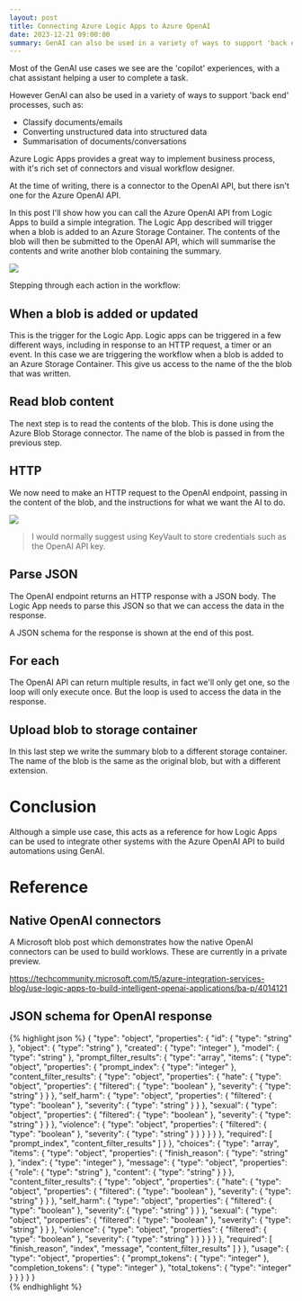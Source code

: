 ```yaml
---
layout: post
title: Connecting Azure Logic Apps to Azure OpenAI
date: 2023-12-21 09:00:00
summary: GenAI can also be used in a variety of ways to support 'back end' processes. Azure Logic Apps provides a great way to implement business process, with it's rich set of connectors and visual workflow designer. This guide talks through a simple example of a Logic App that calls the Azure OpenAI API.
---
```


Most of the GenAI use cases we see are the 'copilot' experiences, with a chat assistant helping a user to complete a task.

However GenAI can also be used in a variety of ways to support 'back end' processes, such as:

* Classify documents/emails
* Converting unstructured data into structured data
* Summarisation of documents/conversations

Azure Logic Apps provides a great way to implement business process, with it's rich set of connectors and visual workflow designer.

At the time of writing, there is a connector to the OpenAI API, but there isn't one for the Azure OpenAI API.

In this post I'll show how you can call the Azure OpenAI API from Logic Apps to build a simple integration. The Logic App described will trigger when a blob is added to an Azure Storage Container. The contents of the blob will then be submitted to the OpenAI API, which will summarise the contents and write another blob containing the summary.

![](/images/workflow.png)

Stepping through each action in the workflow:

## When a blob is added or updated

This is the trigger for the Logic App. Logic apps can be triggered in a few different ways, including in response to an HTTP request, a timer or an event. In this case we are triggering the workflow when a blob is added to an Azure Storage Container. This give us access to the name of the the blob that was written.

## Read blob content

The next step is to read the contents of the blob. This is done using the Azure Blob Storage connector. The name of the blob is passed in from the previous step.

## HTTP

We now need to make an HTTP request to the OpenAI endpoint, passing in the content of the blob, and the instructions for what we want the AI to do.

![](/images/settings.png)

> I would normally suggest using KeyVault to store credentials such as the OpenAI API key.

## Parse JSON

The OpenAI endpoint returns an HTTP response with a JSON body. The Logic App needs to parse this JSON so that we can access the data in the response.

A JSON schema for the response is shown at the end of this post.

## For each

The OpenAI API can return multiple results, in fact we'll only get one, so the loop will only execute once. But the loop is used to access the data in the response.

## Upload blob to storage container

In this last step we write the summary blob to a different storage container. The name of the blob is the same as the original blob, but with a different extension.

# Conclusion

Although a simple use case, this acts as a reference for how Logic Apps can be used to integrate other systems with the Azure OpenAI API to build automations using GenAI.

# Reference

## Native OpenAI connectors

A Microsoft blob post which demonstrates how the native OpenAI connectors can be used to build worklows. These are currently in a private preview.

https://techcommunity.microsoft.com/t5/azure-integration-services-blog/use-logic-apps-to-build-intelligent-openai-applications/ba-p/4014121

## JSON schema for OpenAI response

{% highlight json %}
  {
      "type": "object",
      "properties": {
          "id": {
              "type": "string"
          },
          "object": {
              "type": "string"
          },
          "created": {
              "type": "integer"
          },
          "model": {
              "type": "string"
          },
          "prompt_filter_results": {
              "type": "array",
              "items": {
                  "type": "object",
                  "properties": {
                      "prompt_index": {
                          "type": "integer"
                      },
                      "content_filter_results": {
                          "type": "object",
                          "properties": {
                              "hate": {
                                  "type": "object",
                                  "properties": {
                                      "filtered": {
                                          "type": "boolean"
                                      },
                                      "severity": {
                                          "type": "string"
                                      }
                                  }
                              },
                              "self_harm": {
                                  "type": "object",
                                  "properties": {
                                      "filtered": {
                                          "type": "boolean"
                                      },
                                      "severity": {
                                          "type": "string"
                                      }
                                  }
                              },
                              "sexual": {
                                  "type": "object",
                                  "properties": {
                                      "filtered": {
                                          "type": "boolean"
                                      },
                                      "severity": {
                                          "type": "string"
                                      }
                                  }
                              },
                              "violence": {
                                  "type": "object",
                                  "properties": {
                                      "filtered": {
                                          "type": "boolean"
                                      },
                                      "severity": {
                                          "type": "string"
                                      }
                                  }
                              }
                          }
                      }
                  },
                  "required": [
                      "prompt_index",
                      "content_filter_results"
                  ]
              }
          },
          "choices": {
              "type": "array",
              "items": {
                  "type": "object",
                  "properties": {
                      "finish_reason": {
                          "type": "string"
                      },
                      "index": {
                          "type": "integer"
                      },
                      "message": {
                          "type": "object",
                          "properties": {
                              "role": {
                                  "type": "string"
                              },
                              "content": {
                                  "type": "string"
                              }
                          }
                      },
                      "content_filter_results": {
                          "type": "object",
                          "properties": {
                              "hate": {
                                  "type": "object",
                                  "properties": {
                                      "filtered": {
                                          "type": "boolean"
                                      },
                                      "severity": {
                                          "type": "string"
                                      }
                                  }
                              },
                              "self_harm": {
                                  "type": "object",
                                  "properties": {
                                      "filtered": {
                                          "type": "boolean"
                                      },
                                      "severity": {
                                          "type": "string"
                                      }
                                  }
                              },
                              "sexual": {
                                  "type": "object",
                                  "properties": {
                                      "filtered": {
                                          "type": "boolean"
                                      },
                                      "severity": {
                                          "type": "string"
                                      }
                                  }
                              },
                              "violence": {
                                  "type": "object",
                                  "properties": {
                                      "filtered": {
                                          "type": "boolean"
                                      },
                                      "severity": {
                                          "type": "string"
                                      }
                                  }
                              }
                          }
                      }
                  },
                  "required": [
                      "finish_reason",
                      "index",
                      "message",
                      "content_filter_results"
                  ]
              }
          },
          "usage": {
              "type": "object",
              "properties": {
                  "prompt_tokens": {
                      "type": "integer"
                  },
                  "completion_tokens": {
                      "type": "integer"
                  },
                  "total_tokens": {
                      "type": "integer"
                  }
              }
          }
      }
  }    
{% endhighlight %}